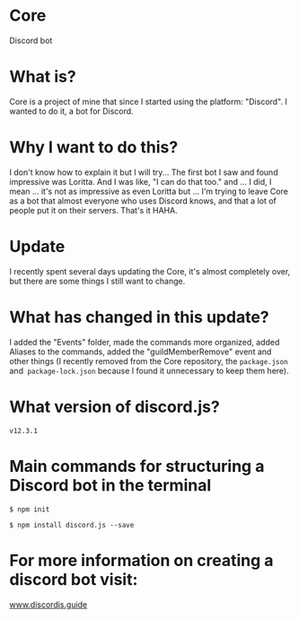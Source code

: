 # Core
Discord bot

# What is?
Core is a project of mine that since I started using the platform: "Discord". I wanted to do it, a bot for Discord.

# Why I want to do this?
I don't know how to explain it but I will try... The first bot I saw and found impressive was Loritta. And I was like, "I can do that too." and ... I did, I mean ... it's not as impressive as even Loritta but ... I'm trying to leave Core as a bot that almost everyone who uses Discord knows, and that a lot of people put it on their servers. That's it HAHA.

# Update
I recently spent several days updating the Core, it's almost completely over, but there are some things I still want to change.

# What has changed in this update?

I added the "Events" folder, made the commands more organized, added Aliases to the commands, added the "guildMemberRemove" event and other things (I recently removed from the Core repository, the `package.json` and` package-lock.json` because I found it unnecessary to keep them here).

# What version of discord.js?

`v12.3.1`

# Main commands for structuring a Discord bot in the terminal

`$ npm init`

`$ npm install discord.js --save`

# For more information on creating a discord bot visit:

www.discordjs.guide
